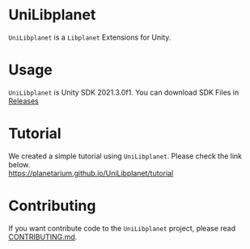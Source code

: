 # UniLibplanet
`UniLibplanet` is a `Libplanet` Extensions for Unity.

# Usage
`UniLibplanet` is Unity SDK 2021.3.0f1.
You can download SDK Files in [Releases](https://github.com/planetarium/UniLibplanet/releases)

# Tutorial
We created a simple tutorial using `UniLibplanet`. Please check the link below.  
https://planetarium.github.io/UniLibplanet/tutorial


# Contributing
If you want contribute code to the `UniLibplanet` project,
please read [CONTRIBUTING.md](CONTRIBUTING.md).
